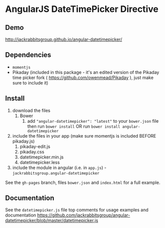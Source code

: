 # AngularJS DateTimePicker Directive

## Demo
http://jackrabbitsgroup.github.io/angular-datetimepicker/

## Dependencies
- `momentjs`
- Pikaday (included in this package - it's an edited version of the Pikaday time picker fork ( https://github.com/owenmead/Pikaday ), just make sure to include it)

## Install
1. download the files
	1. Bower
		1. add `"angular-datetimepicker": "latest"` to your `bower.json` file then run `bower install` OR run `bower install angular-datetimepicker`
2. include the files in your app (make sure momentjs is included BEFORE pikaday.js)
	1. pikaday-edit.js
	2. pikaday.css
	3. datetimepicker.min.js
	4. datetimepicker.less
3. include the module in angular (i.e. in `app.js`) - `jackrabbitsgroup.angular-datetimepicker`

See the `gh-pages` branch, files `bower.json` and `index.html` for a full example.

## Documentation
See the `datetimepicker.js` file top comments for usage examples and documentation
https://github.com/jackrabbitsgroup/angular-datetimepicker/blob/master/datetimepicker.js